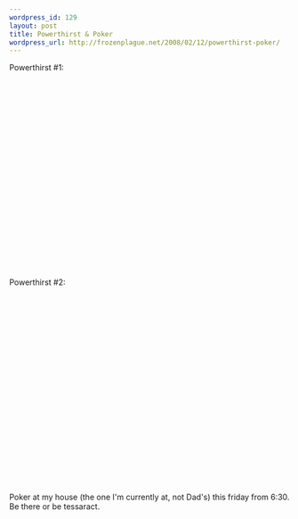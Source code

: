 ```yaml
--- 
wordpress_id: 129
layout: post
title: Powerthirst & Poker
wordpress_url: http://frozenplague.net/2008/02/12/powerthirst-poker/
---
```

Powerthirst #1:<object width="425" height="355"><param name="movie" value="http://www.youtube.com/v/qRuNxHqwazs&rel=1"></param><param name="wmode" value="transparent"></param><embed src="http://www.youtube.com/v/qRuNxHqwazs&rel=1" type="application/x-shockwave-flash" wmode="transparent" width="425" height="355"></embed></object>

Powerthirst #2: <object width="425" height="355"><param name="movie" value="http://www.youtube.com/v/t-3qncy5Qfk&rel=1"></param><param name="wmode" value="transparent"></param><embed src="http://www.youtube.com/v/t-3qncy5Qfk&rel=1" type="application/x-shockwave-flash" wmode="transparent" width="425" height="355"></embed></object>

Poker at my house (the one I'm currently at, not Dad's) this friday from 6:30. Be there or be tessaract.
